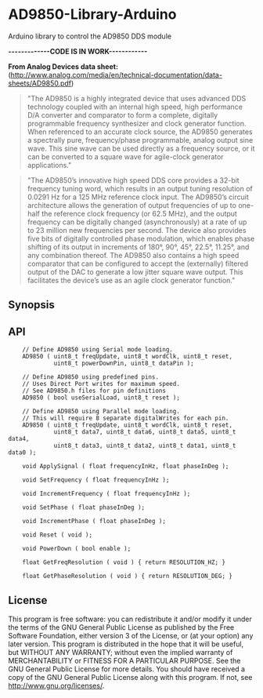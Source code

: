 # AD9850-Library-Arduino
Arduino library to control the AD9850 DDS module

**-------------CODE IS IN WORK------------**

**From Analog Devices data sheet:** (http://www.analog.com/media/en/technical-documentation/data-sheets/AD9850.pdf)
>"The AD9850 is a highly integrated device that uses advanced DDS technology coupled with an internal high speed, high performance D/A converter and comparator to form a complete, digitally programmable frequency synthesizer and clock generator function. When referenced to an accurate clock source, the AD9850 generates a spectrally pure, frequency/phase programmable, analog output sine wave. This sine wave can be used directly as a frequency source, or it can be converted to a square wave for agile-clock generator applications."

>"The AD9850’s innovative high speed DDS core provides a 32-bit frequency tuning word, which results in an output tuning resolution of 0.0291 Hz for a 125 MHz reference clock input. The AD9850’s circuit architecture allows the generation of output frequencies of up to one-half the reference clock frequency (or 62.5 MHz), and the output frequency can be digitally changed (asynchronously) at a rate of up to 23 million new frequencies per second. The device also provides five bits of digitally controlled phase modulation, which enables phase shifting of its output in increments of 180°, 90°, 45°, 22.5°, 11.25°, and any combination thereof. The AD9850 also contains a high speed comparator that can be configured to accept the (externally) filtered output of the DAC to generate a low jitter square wave output. This facilitates the device’s use as an agile clock generator function."

## Synopsis

## API

		// Define AD9850 using Serial mode loading.
		AD9850 ( uint8_t freqUpdate, uint8_t wordClk, uint8_t reset,
				 uint8_t powerDownPin, uint8_t dataPin );

		// Define AD9850 using predefined pins.
		// Uses Direct Port writes for maximum speed.
		// See AD9850.h files for pin definitions
		AD9850 ( bool useSerialLoad, uint8_t reset );

		// Define AD9850 using Parallel mode loading.
		// This will require 8 separate digitalWrites for each pin.
		AD9850 ( uint8_t freqUpdate, uint8_t wordClk, uint8_t reset,
				 uint8_t data7, uint8_t data6, uint8_t data5, uint8_t data4,
				 uint8_t data3, uint8_t data2, uint8_t data1, uint8_t data0 );

		void ApplySignal ( float frequencyInHz, float phaseInDeg );

		void SetFrequency ( float frequencyInHz );

		void IncrementFrequency ( float frequencyInHz );

		void SetPhase ( float phaseInDeg );

		void IncrementPhase ( float phaseInDeg );

		void Reset ( void );

		void PowerDown ( bool enable );

		float GetFreqResolution ( void ) { return RESOLUTION_HZ; }

		float GetPhaseResolution ( void ) { return RESOLUTION_DEG; }

## License

This program is free software: you can redistribute it and/or modify it under the terms of the GNU General Public License as published by the Free Software Foundation, either version 3 of the License, or (at your option) any later version. This program is distributed in the hope that it will be useful, but WITHOUT ANY WARRANTY; without even the implied warranty of MERCHANTABILITY or FITNESS FOR A PARTICULAR PURPOSE. See the GNU General Public License for more details. You should have received a copy of the GNU General Public License along with this program. If not, see http://www.gnu.org/licenses/.
